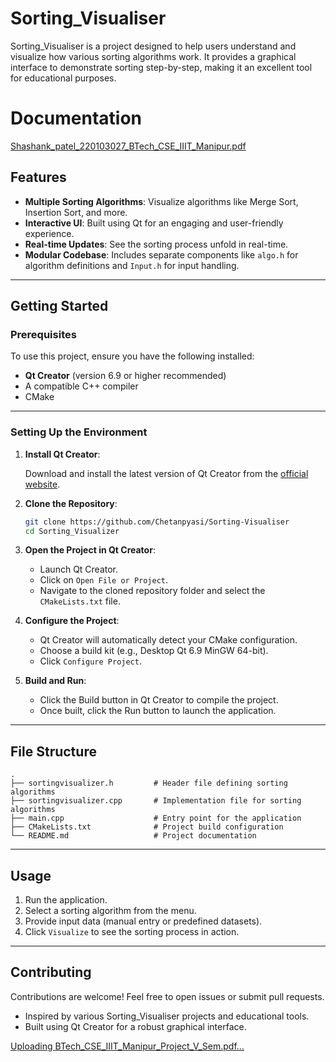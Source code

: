 # Sorting_Visualiser

Sorting_Visualiser is a project designed to help users understand and visualize how various sorting algorithms work. It provides a graphical interface to demonstrate sorting step-by-step, making it an excellent tool for educational purposes.
# Documentation


[Shashank_patel_220103027_BTech_CSE_IIIT_Manipur.pdf](https://github.com/user-attachments/files/18757410/Shashank_patel_220103027_BTech_CSE_IIIT_Manipur.pdf)




## Features

- **Multiple Sorting Algorithms**: Visualize algorithms like Merge Sort, Insertion Sort, and more.
- **Interactive UI**: Built using Qt for an engaging and user-friendly experience.
- **Real-time Updates**: See the sorting process unfold in real-time.
- **Modular Codebase**: Includes separate components like `algo.h` for algorithm definitions and `Input.h` for input handling.

---

## Getting Started

### Prerequisites

To use this project, ensure you have the following installed:

- **Qt Creator** (version 6.9 or higher recommended)
- A compatible C++ compiler
- CMake

---

### Setting Up the Environment

1. **Install Qt Creator**:

   Download and install the latest version of Qt Creator from the [official website](https://www.qt.io/download).

2. **Clone the Repository**:

   ```bash
   git clone https://github.com/Chetanpyasi/Sorting-Visualiser
   cd Sorting_Visualizer
   ```

3. **Open the Project in Qt Creator**:

   - Launch Qt Creator.
   - Click on `Open File or Project`.
   - Navigate to the cloned repository folder and select the `CMakeLists.txt` file.

4. **Configure the Project**:

   - Qt Creator will automatically detect your CMake configuration.
   - Choose a build kit (e.g., Desktop Qt 6.9 MinGW 64-bit).
   - Click `Configure Project`.

5. **Build and Run**:

   - Click the Build button in Qt Creator to compile the project.
   - Once built, click the Run button to launch the application.

---

## File Structure

```
.
├── sortingvisualizer.h         # Header file defining sorting algorithms
├── sortingvisualizer.cpp       # Implementation file for sorting algorithms
├── main.cpp                    # Entry point for the application
├── CMakeLists.txt              # Project build configuration
└── README.md                   # Project documentation
```

---

## Usage

1. Run the application.
2. Select a sorting algorithm from the menu.
3. Provide input data (manual entry or predefined datasets).
4. Click `Visualize` to see the sorting process in action.

---

## Contributing

Contributions are welcome! Feel free to open issues or submit pull requests.



- Inspired by various Sorting_Visualiser projects and educational tools.
- Built using Qt Creator for a robust graphical interface.

[Uploading BTech_CSE_IIIT_Manipur_Project_V_Sem.pdf…]()
